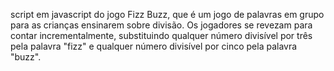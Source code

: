 script em javascript do jogo Fizz Buzz, que é um jogo de palavras em grupo para as crianças ensinarem sobre divisão. Os jogadores se revezam para contar incrementalmente, substituindo qualquer número divisível por três pela palavra "fizz" e qualquer número divisível por cinco pela palavra "buzz".